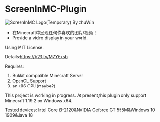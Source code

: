 # ScreenInMC-Plugin
![ScreenInMC Logo(Temporary) By zhuWin](http://zw.mingbaitalk.cn/wp-content/uploads/2022/11/logolong.png)
* 在Minecraft中呈现任何你喜欢的图片/视频！
* Provide a video display in your world. 

Using MIT License.

Details:https://b23.tv/M7Y6xsb

Requires: 
1. Bukkit compatible Minecraft Server
2. OpenCL Support
3. an x86 CPU(maybe?)

This project is working in progress.
At present,this plugin only support Minecraft 1.19.2 on Windows x64.

Tested devices:
Intel Core i3-2120&NVIDIA Geforce GT 555M&Windows 10 1909&Java 18
